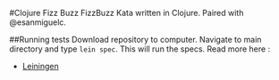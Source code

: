 #Clojure Fizz Buzz
FizzBuzz Kata written in Clojure. Paired with @esanmiguelc.

##Running tests
Download repository to computer. Navigate to main directory and type ```lein spec```. This will run the specs.
Read more here :
* [Leiningen](http://leiningen.org/)
